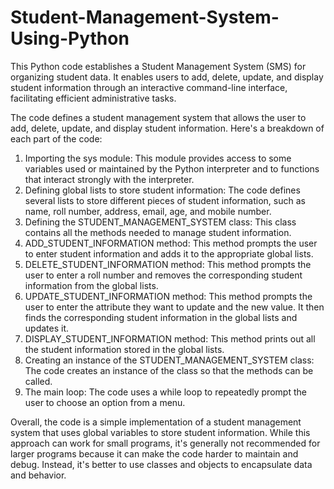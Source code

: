 # Student-Management-System-Using-Python
This Python code establishes a Student Management System (SMS) for organizing student data. It enables users to add, delete, update, and display student information through an interactive command-line interface, facilitating efficient administrative tasks.


The code defines a student management system that allows the user to add, delete, update, and display student information. Here's a breakdown of each part of the code:
1. Importing the sys module: This module provides access to some variables used or maintained by the Python interpreter and to functions that interact strongly with the interpreter.
2. Defining global lists to store student information: The code defines several lists to store different pieces of student information, such as name, roll number, address, email, age, and mobile number.
3. Defining the STUDENT_MANAGEMENT_SYSTEM class: This class contains all the methods needed to manage student information.
4. ADD_STUDENT_INFORMATION method: This method prompts the user to enter student information and adds it to the appropriate global lists.
5. DELETE_STUDENT_INFORMATION method: This method prompts the user to enter a roll number and removes the corresponding student information from the global lists.
6. UPDATE_STUDENT_INFORMATION method: This method prompts the user to enter the attribute they want to update and the new value. It then finds the corresponding student information in the global lists and updates it.
7. DISPLAY_STUDENT_INFORMATION method: This method prints out all the student information stored in the global lists.
8. Creating an instance of the STUDENT_MANAGEMENT_SYSTEM class: The code creates an instance of the class so that the methods can be called.
9. The main loop: The code uses a while loop to repeatedly prompt the user to choose an option from a menu.

Overall, the code is a simple implementation of a student management system that uses global variables to store student information. While this approach can work for small programs, it's generally not recommended for larger programs because it can make the code harder to maintain and debug. Instead, it's better to use classes and objects to encapsulate data and behavior.

